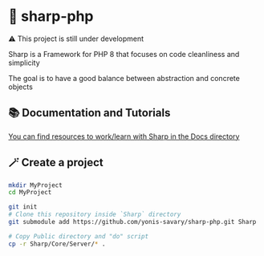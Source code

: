 # 🧊 sharp-php

⚠️ This project is still under development

Sharp is a Framework for PHP 8 that focuses on code cleanliness and simplicity

The goal is to have a good balance between abstraction and concrete objects

## 📚 Documentation and Tutorials

[You can find resources to work/learn with Sharp in the Docs directory](./Docs/home.md)

## 🪄 Create a project

```bash
mkdir MyProject
cd MyProject

git init
# Clone this repository inside `Sharp` directory
git submodule add https://github.com/yonis-savary/sharp-php.git Sharp

# Copy Public directory and "do" script
cp -r Sharp/Core/Server/* .
```
